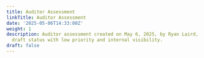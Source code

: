 ```yaml
---
title: Auditor Assessment
linkTitle: Auditor Assessment
date: '2025-05-06T14:33:00Z'
weight: 1
description: Auditor assessment created on May 6, 2025, by Ryan Laird, currently in
  draft status with low priority and internal visibility.
draft: false
---
```



<!-- Unsupported block type: child_database -->